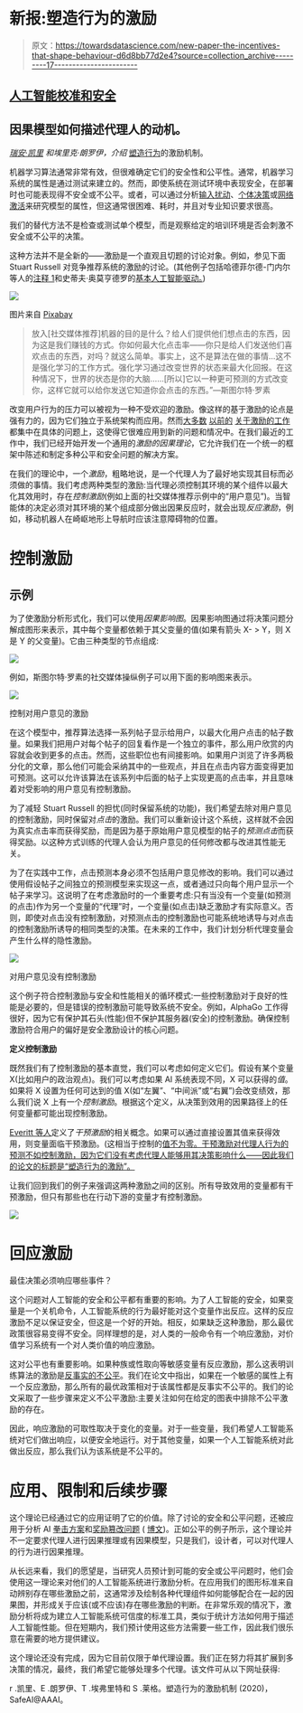 # 新报:塑造行为的激励

> 原文：<https://towardsdatascience.com/new-paper-the-incentives-that-shape-behaviour-d6d8bb77d2e4?source=collection_archive---------17----------------------->

## [人工智能校准和安全](https://towardsdatascience.com/tagged/ai-alignment-and-safety)

## 因果模型如何描述代理人的动机。

[*瑞安·凯里*](https://www.fhi.ox.ac.uk/team/ryan-carey/) *和埃里克·朗罗伊，介绍* [塑造行为](https://arxiv.org/abs/2001.07118)的激励机制。

机器学习算法通常非常有效，但很难确定它们的安全性和公平性。通常，机器学习系统的属性是通过测试来建立的。然而，即使系统在测试环境中表现安全，在部署时也可能表现得不安全或不公平。或者，可以通过分析[输入扰动](https://ieeexplore.ieee.org/stamp/stamp.jsp?tp=&arnumber=8418593)、[个体决策](https://arxiv.org/abs/1602.04938)或[网络激活](https://distill.pub/2018/building-blocks/)来研究模型的属性，但这通常很困难、耗时，并且对专业知识要求很高。

我们的替代方法不是检查或测试单个模型，而是观察给定的培训环境是否会刺激不安全或不公平的决策。

这种方法并不是全新的——激励是一个直观且切题的讨论对象。例如，参见下面 Stuart Russell 对竞争推荐系统的激励的讨论。(其他例子包括哈德菲尔德-门内尔等人的[注释 1](http://papers.nips.cc/paper/6420-cooperative-inverse-reinforcement-learning)和史蒂夫·奥莫亨德罗的[基本人工智能驱动。](http://citeseerx.ist.psu.edu/viewdoc/download?doi=10.1.1.393.8356&rep=rep1&type=pdf))

![](img/024782c7a43945b9a2d217e71c220c4c.png)

图片来自 [Pixabay](https://pixabay.com/cs/illustrations/soci%C3%A1ln%C3%AD-soci%C3%A1ln%C3%AD-s%C3%ADt%C4%9B-1206614/)

> 放入[社交媒体推荐]机器的目的是什么？给人们提供他们想点击的东西，因为这是我们赚钱的方式。你如何最大化点击率——你只是给人们发送他们喜欢点击的东西，对吗？就这么简单。事实上，这不是算法在做的事情…这不是强化学习的工作方式。强化学习通过改变世界的状态来最大化回报。在这种情况下，世界的状态是你的大脑……[所以]它以一种更可预测的方式改变你，这样它就可以给你发送它知道你会点击的东西。”—斯图尔特·罗素

改变用户行为的压力可以被视为一种不受欢迎的激励。像这样的基于激励的论点是强有力的，因为它们独立于系统架构而应用。然而[大多数](https://www.fhi.ox.ac.uk/wp-content/uploads/2010-1_body.pdf) [以前的](http://auai.org/uai2016/proceedings/papers/68.pdf) [关于激励的工作](https://arxiv.org/abs/1705.08417)都集中在具体的问题上，这使得它很难应用到新的问题和情况中。在我们最近的工作中，我们已经开始开发一个通用的*激励的因果理论*，它允许我们在一个统一的框架中陈述和制定多种公平和安全问题的解决方案。

在我们的理论中，一个*激励*，粗略地说，是一个代理人为了最好地实现其目标而必须做的事情。我们考虑两种类型的激励:当代理必须控制其环境的某个组件以最大化其效用时，存在*控制激励*(例如上面的社交媒体推荐示例中的“用户意见”)。当智能体的决定必须对其环境的某个组成部分做出因果反应时，就会出现*反应激励*，例如，移动机器人在崎岖地形上导航时应该注意障碍物的位置。

# 控制激励

## **示例**

为了使激励分析形式化，我们可以使用*因果影响图*。因果影响图通过将决策问题分解成图形来表示，其中每个变量都依赖于其父变量的值(如果有箭头 X- > Y，则 X 是 Y 的父变量)。它由三种类型的节点组成:

![](img/3e7e77e37053d038a9e192a4803b6169.png)

例如，斯图尔特·罗素的社交媒体操纵例子可以用下面的影响图来表示。

![](img/5d454cf4185e4990633a8b3bbaa033ed.png)

控制对用户意见的激励

在这个模型中，推荐算法选择一系列帖子显示给用户，以最大化用户点击的帖子数量。如果我们把用户对每个帖子的回复看作是一个独立的事件，那么用户欣赏的内容就会收到更多的点击。然而，这些职位也有间接影响。如果用户浏览了许多两极分化的文章，那么他们可能会采纳其中的一些观点，并且在点击内容方面变得更加可预测。这可以允许该算法在该系列中后面的帖子上实现更高的点击率，并且意味着对受影响的用户意见有控制激励。

为了减轻 Stuart Russell 的担忧(同时保留系统的功能)，我们希望去除对用户意见的控制激励，同时保留对*点击*的激励。我们可以重新设计这个系统，这样就不会因为真实点击率而获得奖励，而是因为基于原始用户意见模型的帖子的*预测点击*而获得奖励。以这种方式训练的代理人会认为用户意见的任何修改都与改进其性能无关。

为了在实践中工作，点击预测本身必须不包括用户意见修改的影响。我们可以通过使用假设帖子之间独立的预测模型来实现这一点，或者通过只向每个用户显示一个帖子来学习。这说明了在考虑激励时的一个重要考虑:只有当没有一个变量(如预测的点击)作为另一个变量的“代理”时，一个变量(如点击)缺乏激励才有实际意义。否则，即使对点击没有控制激励，对预测点击的控制激励也可能系统地诱导与对点击的控制激励所诱导的相同类型的决策。在未来的工作中，我们计划分析代理变量会产生什么样的隐性激励。

![](img/dd9910e315111b548a4f642c3177f4e6.png)

对用户意见没有控制激励

这个例子符合控制激励与安全和性能相关的循环模式:一些控制激励对于良好的性能是必要的，但是错误的控制激励可能导致系统不安全。例如，AlphaGo 工作得很好，因为它有保护其石头(性能)但不保护其服务器(安全)的控制激励。确保控制激励符合用户的偏好是安全激励设计的核心问题。

**定义控制激励**

既然我们有了控制激励的基本直觉，我们可以考虑如何定义它们。假设有某个变量 X(比如用户的政治观点)。我们可以考虑如果 AI 系统表现不同，X 可以获得的*值*。如果将 X 设置为任何可达到的值 X(如“左翼”、“中间派”或“右翼”)会改变绩效，那么我们说 X 上有一个*控制激励*。根据这个定义，从决策到效用的因果路径上的任何变量都可能出现控制激励。

[Everitt 等人](https://arxiv.org/abs/1902.09980)定义了*干预激励*的相关概念。如果可以通过直接设置其值来获得效用，则变量面临干预激励。(这相当于控制的[值不为零。干预激励对代理人行为的预测不如控制激励，因为它们没有考虑代理人能够用其决策影响什么——因此我们的论文的标题是“塑造行为的激励”。](https://www.microsoft.com/en-us/research/publication/pearl-causality-value-control/)

让我们回到我们的例子来强调这两种激励之间的区别。所有导致效用的变量都有干预激励，但只有那些也在行动下游的变量才有控制激励。

![](img/ae351f66a285668055e7a3b3317dc906.png)

# 回应激励

最佳决策必须响应哪些事件？

这个问题对人工智能的安全和公平都有重要的影响。为了人工智能的安全，如果变量是一个关机命令，人工智能系统的行为最好能对这个变量作出反应。这样的反应激励不足以保证安全，但这是一个好的开始。相反，如果缺乏这种激励，那么最优政策很容易变得不安全。同样理想的是，对人类的一般命令有一个响应激励，对价值学习系统有一个对人类价值的响应激励。

这对公平也有重要影响。如果种族或性取向等敏感变量有反应激励，那么这表明训练算法的激励是[反事实的不公平](https://arxiv.org/abs/1703.06856)。我们在论文中指出，如果在一个敏感的属性上有一个反应激励，那么所有的最优政策相对于该属性都是反事实不公平的。我们的论文采取了一些步骤来定义不公平激励:主要关注如何在给定的图表中排除不公平激励的存在。

因此，响应激励的可取性取决于变化的变量。对于一些变量，我们希望人工智能系统对它们做出响应，以便安全地运行。对于其他变量，如果一个人工智能系统对此做出反应，那么我们认为该系统是不公平的。

# 应用、限制和后续步骤

这个理论已经通过它的应用证明了它的价值。除了讨论的安全和公平问题，还被应用于分析 AI [拳击方案](https://arxiv.org/abs/1905.12186)和[奖励篡改问题](https://arxiv.org/abs/1908.04734) ( [博文](https://medium.com/@deepmindsafetyresearch/designing-agent-incentives-to-avoid-reward-tampering-4380c1bb6cd))。正如公平的例子所示，这个理论并不一定要求代理人进行因果推理或有因果模型，只是我们，设计者，可以对代理人的行为进行因果推理。

从长远来看，我们的愿望是，当研究人员预计到可能的安全或公平问题时，他们会使用这一理论来对他们的人工智能系统进行激励分析。在应用我们的图形标准来自动辨别存在哪些激励之前，这通常涉及绘制各种代理组件如何能够配合在一起的因果图，并形成关于应该(或不应该)存在哪些激励的判断。在非常乐观的情况下，激励分析将成为建立人工智能系统可信度的标准工具，类似于统计方法如何用于描述人工智能性能。但在短期内，我们预计使用这些方法需要一些工作，因此我们很乐意在需要的地方提供建议。

这个理论还没有完成，因为它目前仅限于单代理设置。我们正在努力将其扩展到多决策的情况，最终，我们希望它能够处理多个代理。该文件可从以下网址获得:

r .凯里、E .朗罗伊、T .埃弗里特和 S .莱格。塑造行为的激励机制 (2020)，SafeAI@AAAI。